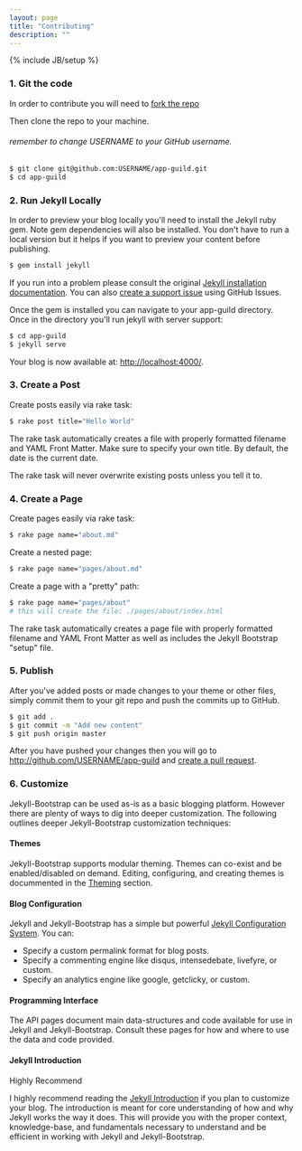 ```yaml
---
layout: page
title: "Contributing"
description: ""
---
```

{% include JB/setup %}

### 1. Git the code
In order to contribute you will need to [fork the repo](https://github.com/vivint-guilds/app-guild/fork)

Then clone the repo to your machine.

###### remember to change USERNAME to your GitHub username.

```bash
$ git clone git@github.com:USERNAME/app-guild.git
$ cd app-guild
```

### 2. Run Jekyll Locally
In order to preview your blog locally you'll need to install the Jekyll ruby gem. Note gem dependencies will also be installed. You don't have to run a local version but it helps if you want to preview your content before publishing.

```bash
$ gem install jekyll
```

If you run into a problem please consult the original [Jekyll installation documentation](http://jekyllrb.com/docs/installation/). You can also [create a support issue](https://github.com/vivint-guilds/app-guild/issues/new) using GitHub Issues.

Once the gem is installed you can navigate to your app-guild directory. Once in the directory you'll run jekyll with server support:

```bash
$ cd app-guild
$ jekyll serve
```

Your blog is now available at: [http://localhost:4000/](http://localhost:4000/).

### 3. Create a Post
Create posts easily via rake task:

```bash
$ rake post title="Hello World"
```

The rake task automatically creates a file with properly formatted filename and YAML Front Matter. Make sure to specify your own title. By default, the date is the current date.

The rake task will never overwrite existing posts unless you tell it to.

### 4. Create a Page
Create pages easily via rake task:

```bash
$ rake page name="about.md"
```

Create a nested page:

```bash
$ rake page name="pages/about.md"
```

Create a page with a "pretty" path:

```bash
$ rake page name="pages/about"
# this will create the file: ./pages/about/index.html
```

The rake task automatically creates a page file with properly formatted filename and YAML Front Matter as well as includes the Jekyll Bootstrap "setup" file.

### 5. Publish
After you've added posts or made changes to your theme or other files, simply commit them to your git repo and push the commits up to GitHub.

```bash
$ git add .
$ git commit -m "Add new content"
$ git push origin master
```

After you have pushed your changes then you will go to http://github.com/USERNAME/app-guild and [create a pull request](https://help.github.com/articles/creating-a-pull-request/).

### 6. Customize
Jekyll-Bootstrap can be used as-is as a basic blogging platform. However there are plenty of ways to dig into deeper customization. The following outlines deeper Jekyll-Bootstrap customization techniques:

#### Themes

Jekyll-Bootstrap supports modular theming. Themes can co-exist and be enabled/disabled on demand. Editing, configuring, and creating themes is docummented in the [Theming](http://jekyllbootstrap.com/usage/jekyll-theming.html) section.

#### Blog Configuration

Jekyll and Jekyll-Bootstrap has a simple but powerful [Jekyll Configuration System](http://jekyllbootstrap.com/usage/blog-configuration.html). You can:

* Specify a custom permalink format for blog posts.
* Specify a commenting engine like disqus, intensedebate, livefyre, or custom.
* Specify an analytics engine like google, getclicky, or custom.

#### Programming Interface

The API pages document main data-structures and code available for use in Jekyll and Jekyll-Bootstrap. Consult these pages for how and where to use the data and code provided.

#### Jekyll Introduction

<span class="label label-primary">Highly Recommend</span>

I highly recommend reading the [Jekyll Introduction](http://jekyllbootstrap.com/lessons/jekyll-introduction.html) if you plan to customize your blog. The introduction is meant for core understanding of how and why Jekyll works the way it does. This will provide you with the proper context, knowledge-base, and fundamentals necessary to understand and be efficient in working with Jekyll and Jekyll-Bootstrap.
